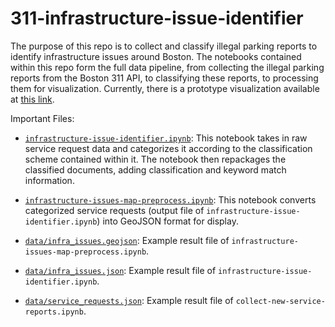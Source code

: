 # 311-infrastructure-issue-identifier
The purpose of this repo is to collect and classify illegal parking reports to identify infrastructure issues around Boston.
The notebooks contained within this repo form the full data pipeline, from collecting the illegal parking reports from the Boston 311 API, to classifying these reports, to processing them for visualization. Currently, there is a prototype visualization available at [this link](https://marcusaroldan.github.io/311-infrastructure-issue-identifier/).

Important Files:
- [`infrastructure-issue-identifier.ipynb`](infrastructure-issue-identifier.ipynb):
This notebook takes in raw service request data and categorizes it according to the classification scheme contained within it. The notebook then repackages the classified documents, adding classification and keyword match information.

- [`infrastructure-issues-map-preprocess.ipynb`](infrastrucutre-issues-map-preprocess.ipynb):
This notebook converts categorized service requests (output file of `infrastructure-issue-identifier.ipynb`) into GeoJSON format for display.

- [`data/infra_issues.geojson`](data/infra_issues.geojson):
Example result file of `infrastructure-issues-map-preprocess.ipynb`.

- [`data/infra_issues.json`](data/infra_issues.json):
Example result file of `infrastructure-issue-identifier.ipynb`.

- [`data/service_requests.json`](data/service_requests.json):
Example result file of `collect-new-service-reports.ipynb`.
